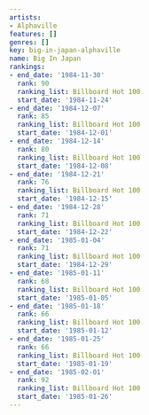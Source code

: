 ```yaml
---
artists:
- Alphaville
features: []
genres: []
key: big-in-japan-alphaville
name: Big In Japan
rankings:
- end_date: '1984-11-30'
  rank: 90
  ranking_list: Billboard Hot 100
  start_date: '1984-11-24'
- end_date: '1984-12-07'
  rank: 85
  ranking_list: Billboard Hot 100
  start_date: '1984-12-01'
- end_date: '1984-12-14'
  rank: 80
  ranking_list: Billboard Hot 100
  start_date: '1984-12-08'
- end_date: '1984-12-21'
  rank: 76
  ranking_list: Billboard Hot 100
  start_date: '1984-12-15'
- end_date: '1984-12-28'
  rank: 71
  ranking_list: Billboard Hot 100
  start_date: '1984-12-22'
- end_date: '1985-01-04'
  rank: 71
  ranking_list: Billboard Hot 100
  start_date: '1984-12-29'
- end_date: '1985-01-11'
  rank: 68
  ranking_list: Billboard Hot 100
  start_date: '1985-01-05'
- end_date: '1985-01-18'
  rank: 66
  ranking_list: Billboard Hot 100
  start_date: '1985-01-12'
- end_date: '1985-01-25'
  rank: 66
  ranking_list: Billboard Hot 100
  start_date: '1985-01-19'
- end_date: '1985-02-01'
  rank: 92
  ranking_list: Billboard Hot 100
  start_date: '1985-01-26'
---
```


